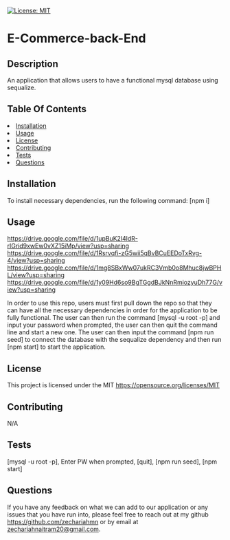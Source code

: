 [![License: MIT](https://img.shields.io/badge/License-MIT-yellow.svg)](https://opensource.org/licenses/MIT)
  # E-Commerce-back-End
  
  ## Description
  An application that allows users to have a functional mysql database using sequalize.

## Table Of Contents
<li><a href="#installation">Installation</a></li>
<li><a href="#usage">Usage</a></li>
<li><a href="#license">License</a></li>
<li><a href="#contributing">Contributing</a></li>
<li><a href="#tests">Tests</a></li>
<li><a href="#questions">Questions</a></li>

## Installation
To install necessary dependencies, run the following command:
[npm i]

## Usage
https://drive.google.com/file/d/1upBuK2l4ldR-rIGrid9xwEw0vXZ15iMp/view?usp=sharing
https://drive.google.com/file/d/1Rsrvqfi-zG5wii5qBvBCuEEDoTxRvg-4/view?usp=sharing
https://drive.google.com/file/d/1mg8SBxWw07ukRC3Vmb0o8Mhuc8jwBPHL/view?usp=sharing
https://drive.google.com/file/d/1y09Hd6so9BgTGgdBJkNnRmiozyuDh77G/view?usp=sharing

In order to use this repo, users must first pull down the repo so that they can have all the necessary dependencies in order for the application to be fully functional. The user can then run the command [mysql -u root -p] and input your password when prompted, the user can then quit the command line and start a new one. The user can then input the command [npm run seed] to connect the database with the sequalize dependency and then run [npm start] to start the application.

## License
This project is licensed under the MIT https://opensource.org/licenses/MIT

## Contributing
N/A

## Tests
[mysql -u root -p], Enter PW when prompted, [quit], [npm run seed], [npm start]

## Questions
If you have any feedback on what we can add to our application or any issues that you have run into, please feel free to reach out at my github https://github.com/zechariahmn or by email at zechariahnaitram20@gmail.com.

